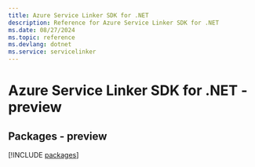 ```yaml
---
title: Azure Service Linker SDK for .NET
description: Reference for Azure Service Linker SDK for .NET
ms.date: 08/27/2024
ms.topic: reference
ms.devlang: dotnet
ms.service: servicelinker
---
```

# Azure Service Linker SDK for .NET - preview
## Packages - preview
[!INCLUDE [packages](service-linker-index.md)]
